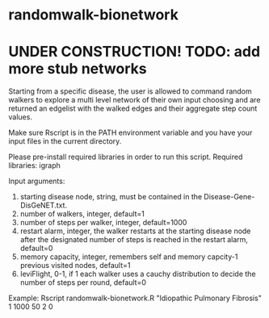 # randomwalk-bionetwork
# UNDER CONSTRUCTION! TODO: add more stub networks
Starting from a specific disease, the user is allowed to command random walkers to explore a multi level network of their own input choosing and are returned an edgelist with the walked edges and their aggregate step count values.

Make sure Rscript is in the PATH environment variable and you have your input files in the current directory.

Please pre-install required libraries in order to run this script.
Required libraries: igraph

Input arguments:
1. starting disease node, string, must be contained in the Disease-Gene-DisGeNET.txt.
2. number of walkers, integer, default=1
3. number of steps per walker, integer, default=1000
4. restart alarm, integer, the walker restarts at the starting disease node after the designated number of steps is reached in the restart alarm, default=0
5. memory capacity, integer, remembers self and memory capcity-1 previous visited nodes, default=1
6. leviFlight, 0-1, if 1 each walker uses a cauchy distribution to decide the number of steps per round, default=0

Example: Rscript randomwalk-bionetwork.R "Idiopathic Pulmonary Fibrosis" 1 1000 50 2 0
